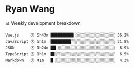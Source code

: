 # Ryan Wang

 <!-- waka-box start -->
📊 Weekly development breakdown
```text
Vue.js     🕓 5h43m ██████████▏░░░░░░░░░░░░░░░░░ 36.2%
JavaScript 🕓 5h1m  ████████▉░░░░░░░░░░░░░░░░░░░ 31.8%
JSON       🕓 1h24m ██▌░░░░░░░░░░░░░░░░░░░░░░░░░  8.9%
TypeScript 🕓 1h1m  █▊░░░░░░░░░░░░░░░░░░░░░░░░░░  6.5%
Markdown   🕓 41m   █▏░░░░░░░░░░░░░░░░░░░░░░░░░░  4.3%
```
<!-- Powered by https://github.com/YouEclipse/waka-box-go . -->
<!-- waka-box end -->